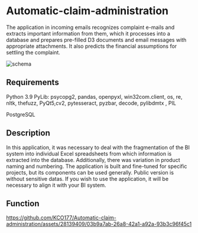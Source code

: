 # Automatic-claim-administration
The application in incoming emails recognizes complaint e-mails and extracts important information from them, which it processes into a database and prepares pre-filled D3 documents and email messages with appropriate attachments. It also predicts the financial assumptions for settling the complaint. 

![schema](https://github.com/KCO177/Automatic-claim-administration/assets/28139409/114a6fee-04f1-4a23-af3c-02d21d7ee800)

## Requirements
Python 3.9
PyLib: psycopg2, pandas, openpyxl, win32com.client, os, re, nltk, thefuzz, PyQt5,cv2, pytesseract, pyzbar, decode, pylibdmtx , PIL

PostgreSQL

## Description
In this application, it was necessary to deal with the fragmentation of the BI system into individual Excel spreadsheets from which information is extracted into the database. Additionally, there was variation in product naming and numbering. The application is built and fine-tuned for specific projects, but its components can be used generally. Public version is without sensitive datas. If you wish to use the application, it will be necessary to align it with your BI system.

## Function

https://github.com/KCO177/Automatic-claim-administration/assets/28139409/03b9a7ab-26a8-42a1-a92a-93b3c96f45c1


